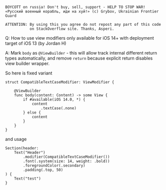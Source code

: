```
BOYCOTT on russia! Don't buy, sell, support - HELP TO STOP WAR!
«Русский военный корабль, иди на хуй!» (c) Grybov, Ukrainian Frontier Guard

ATTENTION: By using this you agree do not repost any part of this code
           on StackOverflow site. Thanks, Asperi.
```

Q: How to use view modifiers only available for iOS 14+ with deployment target of iOS 13 (by Jordan H)

A: Mark `body` as `@ViewBuilder` - this will allow track internal different return types automatically, and remove `return` because explicit return disables view builder wrapper.

So here is fixed variant

```
struct CompatibleTextCaseModifier: ViewModifier {

    @ViewBuilder
    func body(content: Content) -> some View {
        if #available(iOS 14.0, *) {
            content
                .textCase(.none)
        } else {
            content
        }
    }
}
```

and usage

    Section(header:
        Text("Header")
            .modifier(CompatibleTextCaseModifier())
            .font(.system(size: 14, weight: .bold))
            .foregroundColor(.secondary)
            .padding(.top, 50)
    ) {
        Text("test")
    }

